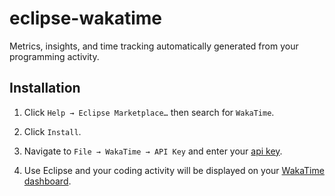 # eclipse-wakatime

Metrics, insights, and time tracking automatically generated from your programming activity.


## Installation

1. Click `Help → Eclipse Marketplace…` then search for `WakaTime`.

2. Click `Install`.

3. Navigate to `File → WakaTime → API Key` and enter your [api key](https://wakatime.com/settings#apikey).

4. Use Eclipse and your coding activity will be displayed on your [WakaTime dashboard](https://wakatime.com).

